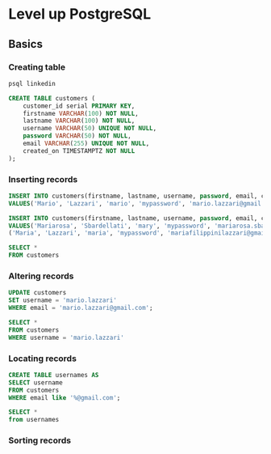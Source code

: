 # Level up PostgreSQL

## Basics

### Creating table

```sh
psql linkedin
```

```sql
CREATE TABLE customers (
    customer_id serial PRIMARY KEY,
    firstname VARCHAR(100) NOT NULL,
    lastname VARCHAR(100) NOT NULL,
    username VARCHAR(50) UNIQUE NOT NULL,
    password VARCHAR(50) NOT NULL,
    email VARCHAR(255) UNIQUE NOT NULL,
    created_on TIMESTAMPTZ NOT NULL
);
```

### Inserting records

```sql
INSERT INTO customers(firstname, lastname, username, password, email, created_on)
VALUES('Mario', 'Lazzari', 'mario', 'mypassword', 'mario.lazzari@gmail.com', CURRENT_TIMESTAMP);

INSERT INTO customers(firstname, lastname, username, password, email, created_on)
VALUES('Mariarosa', 'Sbardellati', 'mary', 'mypassword', 'mariarosa.sbardellati@gmail.com', CURRENT_TIMESTAMP),
('Maria', 'Lazzari', 'maria', 'mypassword', 'mariafilippinilazzari@gmail.com', CURRENT_TIMESTAMP);

SELECT * 
FROM customers
```

### Altering records

```sql
UPDATE customers
SET username = 'mario.lazzari'
WHERE email = 'mario.lazzari@gmail.com';

SELECT * 
FROM customers
WHERE username = 'mario.lazzari'
```

### Locating records

```sql
CREATE TABLE usernames AS 
SELECT username
FROM customers
WHERE email like '%@gmail.com';

SELECT *
from usernames
```

### Sorting records

```sql

```